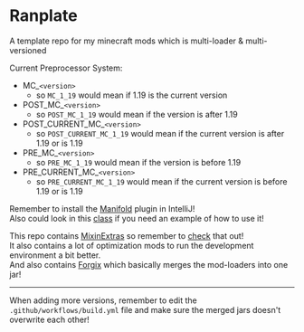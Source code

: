 # Ranplate
A template repo for my minecraft mods which is multi-loader & multi-versioned

Current Preprocessor System:
- MC_`<version>`
   - so `MC_1_19` would mean if 1.19 is the current version
- POST_MC_`<version>`
   - so `POST_MC_1_19` would mean if the version is after 1.19
- POST_CURRENT_MC_`<version>`
   - so `POST_CURRENT_MC_1_19` would mean if the current version is after 1.19 or is 1.19
- PRE_MC_`<version>`
   - so `PRE_MC_1_19` would mean if the version is before 1.19
- PRE_CURRENT_MC_`<version>`
   - so `PRE_CURRENT_MC_1_19` would mean if the current version is before 1.19 or is 1.19

Remember to install the [Manifold](https://plugins.jetbrains.com/plugin/10057-manifold) plugin in IntelliJ!\
Also could look in this [class](https://github.com/Ran-helo/Ranplate/blob/master/common/src/main/java/net/examplemod/ExampleMod.java) if you need an example of how to use it!

This repo contains [MixinExtras](https://github.com/LlamaLad7/MixinExtras) so remember to [check](https://github.com/LlamaLad7/MixinExtras/wiki) that out!\
It also contains a lot of optimization mods to run the development environment a bit better.\
And also contains [Forgix](https://github.com/PacifistMC/Forgix) which basically merges the mod-loaders into one jar!

---
When adding more versions, remember to edit the `.github/workflows/build.yml` file and make sure the merged jars doesn't overwrite each other!
